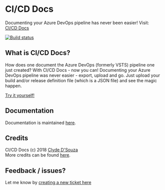 # CI/CD Docs   
Documenting your Azure DevOps pipeline has never been easier! Visit: [CI/CD Docs](https://bit.ly/cicd-docs)

[![Build status](https://dev.azure.com/cicd-docs/CICD%20Docs/_apis/build/status/CICD%20Docs%20-%20Master%20Branch%20-%20CI)](https://dev.azure.com/cicd-docs/CICD%20Docs/_build/latest?definitionId=2)

## What is CI/CD Docs?   
How does one document the Azure DevOps (formerly VSTS) pipeline one just created? With CI/CD Docs - now you can! Documenting your Azure DevOps pipeline was never easier - export, upload and go. Just upload your build and/or release definition file (which is a JSON file) and see the magic happen.   

[Try it yourself!](https://bit.ly/cicd-docs)

## Documentation
Documentation is maintained [here](http://bit.ly/cicd-docs-docs).

## Credits  
CI/CD Docs (c) 2018 [Clyde D'Souza](https://clydedsouza.net)   
More credits can be found [here](https://cicd-docs.gitbook.io/docs/credits).  

## Feedback / issues? 
Let me know by [creating a new ticket here](https://github.com/ClydeDz/cicd-docs/issues/new)


